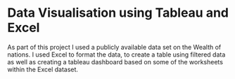 # Data Visualisation using Tableau and Excel
As part of this project I used a publicly available data set on the Wealth of nations.  I used Excel to format the data, to create a table using filtered data as well as creating a tableau dashboard based on some of the worksheets within the Excel dataset.

